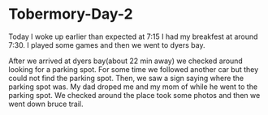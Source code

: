 # Tobermory-Day-2
Today I woke up earlier than expected at 7:15
I had my breakfest at around 7:30. I played some games and then we went to dyers bay.

After we arrived at dyers bay(about 22 min away) we checked around looking for a parking spot. For some time we followed another car but they could not find the parking spot. Then, we saw a sign saying where the parking spot was. My dad droped me and my mom of while he went to the parking spot. We checked around the place took some photos and then we went down bruce trail.
 
